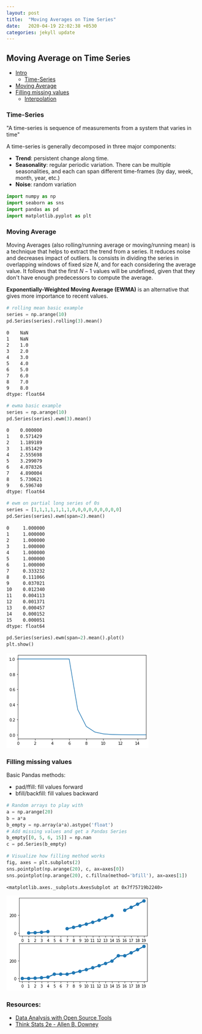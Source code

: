 ```yaml
---
layout: post
title:  "Moving Averages on Time Series"
date:   2020-04-19 22:02:38 +0530
categories: jekyll update
---
```



## Moving Average on Time Series
* [Intro](#Intro)
	* [Time-Series](#Time-Series)
* [Moving Average](#Moving-Average)
* [Filling missing values](#Filling-missing-values)
	* [Interpolation](#Interpolation)




### Time-Series

"A time-series is sequence of measurements from a system that varies in time"

A time-series is generally decomposed in three major components:
* **Trend**: persistent change along time.
* **Seasonality**: regular periodic variation. There can be multiple seasonalities, and each can span different time-frames (by day, week, month, year, etc.)
* **Noise**: random variation


```python
import numpy as np
import seaborn as sns
import pandas as pd
import matplotlib.pyplot as plt

```

### Moving Average

Moving Averages (also rolling/running average or moving/running mean) is a technique that helps to extract the trend from a series. It reduces noise and decreases impact of outliers. Is consists in dividing the series in overlapping windows of fixed size $N$, and for each considering the average value. It follows that the first $N-1$ values will be undefined, given that they don't have enough predecessors to compute the average.

**Exponentially-Weighted Moving Average (EWMA)** is an alternative that gives more importance to recent values.


```python
# rolling mean basic example 
series = np.arange(10)
pd.Series(series).rolling(3).mean()
```




    0    NaN
    1    NaN
    2    1.0
    3    2.0
    4    3.0
    5    4.0
    6    5.0
    7    6.0
    8    7.0
    9    8.0
    dtype: float64




```python
# ewma basic example 
series = np.arange(10)
pd.Series(series).ewm(3).mean()
```




    0    0.000000
    1    0.571429
    2    1.189189
    3    1.851429
    4    2.555698
    5    3.299079
    6    4.078326
    7    4.890004
    8    5.730621
    9    6.596740
    dtype: float64




```python
# ewm on partial long series of 0s
series = [1,1,1,1,1,1,1,0,0,0,0,0,0,0,0,0]
pd.Series(series).ewm(span=2).mean()
```




    0     1.000000
    1     1.000000
    2     1.000000
    3     1.000000
    4     1.000000
    5     1.000000
    6     1.000000
    7     0.333232
    8     0.111066
    9     0.037021
    10    0.012340
    11    0.004113
    12    0.001371
    13    0.000457
    14    0.000152
    15    0.000051
    dtype: float64




```python
pd.Series(series).ewm(span=2).mean().plot()
plt.show()
```


![png](https://github.com/balakuntlaJayanth/Stats/blob/master/images/19042020/output_11_0.png?raw=true)


### Filling missing values

Basic Pandas methods:
* pad/ffill: fill values forward
* bfill/backfill: fill values backward


```python
# Random arrays to play with
a = np.arange(20)
b = a*a
b_empty = np.array(a*a).astype('float')
# Add missing values and get a Pandas Series
b_empty[[0, 5, 6, 15]] = np.nan
c = pd.Series(b_empty)
```


```python
# Visualize how filling method works
fig, axes = plt.subplots(2)
sns.pointplot(np.arange(20), c, ax=axes[0])
sns.pointplot(np.arange(20), c.fillna(method='bfill'), ax=axes[1])
```




    <matplotlib.axes._subplots.AxesSubplot at 0x7f75719b2240>




![png](https://github.com/balakuntlaJayanth/Stats/blob/master/images/19042020/output_15_1.png?raw=true)


### Resources:
* [Data Analysis with Open Source Tools](http://shop.oreilly.com/product/9780596802363.do)
* [Think Stats 2e - Allen B. Downey](http://greenteapress.com/wp/think-stats-2e/)